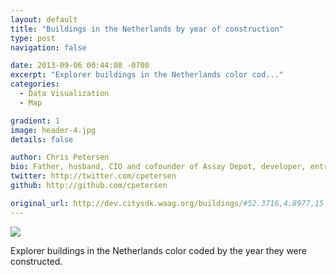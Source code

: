 ```yaml
---
layout: default
title: "Buildings in the Netherlands by year of construction"
type: post
navigation: false

date: 2013-09-06 00:44:08 -0700
excerpt: "Explorer buildings in the Netherlands color cod..."
categories:
  - Data Visualization
  - Map

gradient: 1
image: header-4.jpg
details: false

author: Chris Petersen
bio: Father, husband, CIO and cofounder of Assay Depot, developer, entrepreneur and technologist.
twitter: http://twitter.com/cpetersen
github: http://github.com/cpetersen

original_url: http://dev.citysdk.waag.org/buildings/#52.3716,4.8977,15
---
```



  ![](/attachments/aed69b5b7ab2c20f025ebd3a2e3cc7d2/image.png)  

 Explorer buildings in the Netherlands color coded by the year they were constructed.


